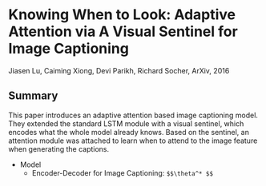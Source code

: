 # Knowing When to Look: Adaptive Attention via A Visual Sentinel for Image Captioning

Jiasen Lu, Caiming Xiong, Devi Parikh, Richard Socher, ArXiv, 2016

## Summary

This paper introduces an adaptive attention based image captioning model. They extended the standard LSTM module with a visual sentinel, which encodes what the whole model already knows. Based on the sentinel, an attention module was attached to learn when to attend to the image feature when generating the captions.

- Model
  - Encoder-Decoder for Image Captioning: 
  ``
  $$\theta^* $$ 
  ``
